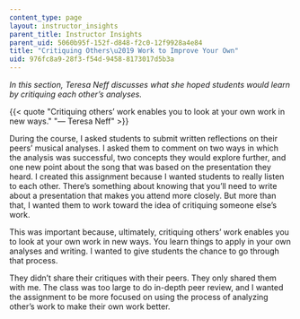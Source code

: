 ```yaml
---
content_type: page
layout: instructor_insights
parent_title: Instructor Insights
parent_uid: 5060b95f-152f-d848-f2c0-12f9928a4e84
title: "Critiquing Others\u2019 Work to Improve Your Own"
uid: 976fc8a9-28f3-f54d-9458-8173017d5b3a
---
```


_In this section, Teresa Neff discusses what she hoped students would learn by critiquing each other’s analyses._

{{< quote "Critiquing others’ work enables you to look at your own work in new ways." "— Teresa Neff" >}}

During the course, I asked students to submit written reflections on their peers’ musical analyses. I asked them to comment on two ways in which the analysis was successful, two concepts they would explore further, and one new point about the song that was based on the presentation they heard. I created this assignment because I wanted students to really listen to each other. There’s something about knowing that you’ll need to write about a presentation that makes you attend more closely. But more than that, I wanted them to work toward the idea of critiquing someone else’s work.

This was important because, ultimately, critiquing others’ work enables you to look at your own work in new ways. You learn things to apply in your own analyses and writing. I wanted to give students the chance to go through that process.

They didn’t share their critiques with their peers. They only shared them with me. The class was too large to do in-depth peer review, and I wanted the assignment to be more focused on using the process of analyzing other’s work to make their own work better.